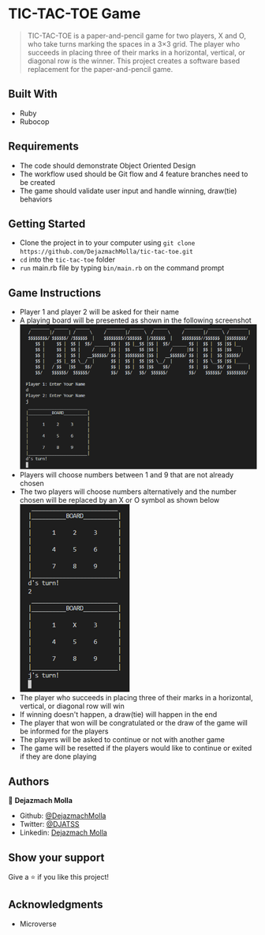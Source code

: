# TIC-TAC-TOE Game
> TIC-TAC-TOE is a paper-and-pencil game for two players, X and O, who take turns marking the spaces in a 3×3 grid. The player who succeeds in placing three of their marks in a horizontal, vertical, or diagonal row is the winner.
> This project creates a software based replacement for the paper-and-pencil game.

## Built With
- Ruby
- Rubocop

## Requirements
- The code should demonstrate Object Oriented Design
- The workflow used should be Git flow and 4 feature branches need to be created
- The game should validate user input and handle winning, draw(tie) behaviors

## Getting Started
- Clone the project in to your computer using `git clone https://github.com/DejazmachMolla/tic-tac-toe.git` 
- `cd` into the `tic-tac-toe` folder
- `run` main.rb file by typing `bin/main.rb` on the command prompt

## Game Instructions
- Player 1 and player 2 will be asked for their name
- A playing board will be presented as shown in the following screenshot
![screenshot](./lib/welcome.png)
- Players will choose numbers between 1 and 9 that are not already chosen
- The two players will choose numbers alternatively and the number chosen will be replaced by an X or O symbol as shown below
![screenshot](./lib/symbol.png)
- The player who succeeds in placing three of their marks in a horizontal, vertical, or diagonal row will win
- If winning doesn't happen, a draw(tie) will happen in the end
- The player that won will be congratulated or the draw of the game will be informed for the players
- The players will be asked to continue or not with another game
- The game will be resetted if the players would like to continue or exited if they are done playing

## Authors

:bust_in_silhouette: **Dejazmach Molla**

- Github: [@DejazmachMolla](https://github.com/DejazmachMolla)
- Twitter: [@DJATSS](https://twitter.com/DJATSS)
- Linkedin: [Dejazmach Molla](https://www.linkedin.com/in/dejazmach-getachew-027aabaa/)

## Show your support

Give a ⭐️ if you like this project!

## Acknowledgments

- Microverse